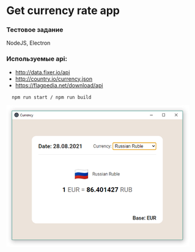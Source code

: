 # Get currency rate app

### Тестовое задание
NodeJS, Electron

### Используемые api:
* http://data.fixer.io/api
* http://country.io/currency.json
* https://flagpedia.net/download/api

```
  npm run start / npm run build
```  

<img src="/public/screenClip.png" alt="currency-rate" width="480"/>
